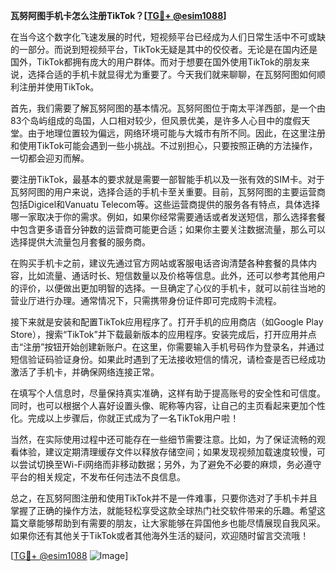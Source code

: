 **瓦努阿图手机卡怎么注册TikTok？[[TG💪+ @esim1088](https://t.me/s/esim1088)]**

在当今这个数字化飞速发展的时代，短视频平台已经成为人们日常生活中不可或缺的一部分。而说到短视频平台，TikTok无疑是其中的佼佼者。无论是在国内还是国外，TikTok都拥有庞大的用户群体。而对于想要在国外使用TikTok的朋友来说，选择合适的手机卡就显得尤为重要了。今天我们就来聊聊，在瓦努阿图如何顺利注册并使用TikTok。

首先，我们需要了解瓦努阿图的基本情况。瓦努阿图位于南太平洋西部，是一个由83个岛屿组成的岛国，人口相对较少，但风景优美，是许多人心目中的度假天堂。由于地理位置较为偏远，网络环境可能与大城市有所不同。因此，在这里注册和使用TikTok可能会遇到一些小挑战。不过别担心，只要按照正确的方法操作，一切都会迎刃而解。

要注册TikTok，最基本的要求就是需要一部智能手机以及一张有效的SIM卡。对于瓦努阿图的用户来说，选择合适的手机卡至关重要。目前，瓦努阿图的主要运营商包括Digicel和Vanuatu Telecom等。这些运营商提供的服务各有特点，具体选择哪一家取决于你的需求。例如，如果你经常需要通话或者发送短信，那么选择套餐中包含更多语音分钟数的运营商可能更合适；如果你主要关注数据流量，那么可以选择提供大流量包月套餐的服务商。

在购买手机卡之前，建议先通过官方网站或客服电话咨询清楚各种套餐的具体内容，比如流量、通话时长、短信数量以及价格等信息。此外，还可以参考其他用户的评价，以便做出更加明智的选择。一旦确定了心仪的手机卡，就可以前往当地的营业厅进行办理。通常情况下，只需携带身份证件即可完成购卡流程。

接下来就是安装和配置TikTok应用程序了。打开手机的应用商店（如Google Play Store），搜索“TikTok”并下载最新版本的应用程序。安装完成后，打开应用并点击“注册”按钮开始创建新账户。在这里，你需要输入手机号码作为登录名，并通过短信验证码验证身份。如果此时遇到了无法接收短信的情况，请检查是否已经成功激活了手机卡，并确保网络连接正常。

在填写个人信息时，尽量保持真实准确，这样有助于提高账号的安全性和可信度。同时，也可以根据个人喜好设置头像、昵称等内容，让自己的主页看起来更加个性化。完成以上步骤后，你就正式成为了一名TikTok用户啦！

当然，在实际使用过程中还可能存在一些细节需要注意。比如，为了保证流畅的观看体验，建议定期清理缓存文件以释放存储空间；如果发现视频加载速度较慢，可以尝试切换至Wi-Fi网络而非移动数据；另外，为了避免不必要的麻烦，务必遵守平台的相关规定，不发布任何违法不良信息。

总之，在瓦努阿图注册和使用TikTok并不是一件难事，只要你选对了手机卡并且掌握了正确的操作方法，就能轻松享受这款全球热门社交软件带来的乐趣。希望这篇文章能够帮助到有需要的朋友，让大家能够在异国他乡也能尽情展现自我风采。如果你还有其他关于TikTok或者其他海外生活的疑问，欢迎随时留言交流哦！

[[TG💪+ @esim1088](https://t.me/s/esim1088) ![Image](https://i.postimg.cc/4NQfJmqS/Snipaste-2025-05-13-00-14-12.png)]